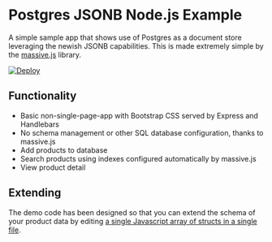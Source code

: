 # Postgres JSONB Node.js Example

A simple sample app that shows use of Postgres as a document store leveraging the newish JSONB capabilities. This is made extremely simple by the [massive.js](https://github.com/robconery/massive-js) library.

[![Deploy](https://www.herokucdn.com/deploy/button.png)](https://heroku.com/deploy)

## Functionality

* Basic non-single-page-app with Bootstrap CSS served by Express and Handlebars
* No schema management or other SQL database configuration, thanks to massive.js
* Add products to database
* Search products using indexes configured automatically by massive.js
* View product detail

## Extending

The demo code has been designed so that you can extend the schema of your product data by editing [a single Javascript array of structs in a single file](routes/products.js#L6-L10). 

